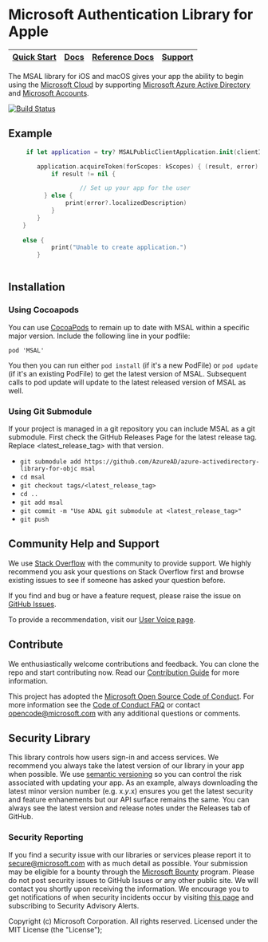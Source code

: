 Microsoft Authentication Library for Apple
=====================================

| [Quick Start](https://aka.ms/aaddev)| [Docs](https://aka.ms/aaddev) | [Reference Docs](http://cocoadocs.org/docsets/MSAL/) | [Support](https://github.com/brandwe/Scratch/blob/master/README-example.md#community-help-and-support) 
| --- | --- | --- | --- |


The MSAL library for iOS and macOS gives your app the ability to begin using the [Microsoft Cloud](https://cloud.microsoft.com) by supporting [Microsoft Azure Active Directory](https://azure.microsoft.com/en-us/services/active-directory/) and [Microsoft Accounts](https://account.microsoft.com).

[![Build Status](https://travis-ci.org/AzureAD/microsoft-authentication-library-for-objc.svg?branch=dev)](https://travis-ci.org/AzureAD/microsoft-authentication-library-for-objc)

## Example

```swift
     if let application = try? MSALPublicClientApplication.init(clientId: kClientID, authority: kAuthority) {

        application.acquireToken(forScopes: kScopes) { (result, error) in
            if result != nil {

                    // Set up your app for the user
          } else {
                print(error?.localizedDescription)
            }
        }
    }
        
    else {
            print("Unable to create application.")
        }
        
```

## Installation

### Using Cocoapods

You can use [CocoaPods](https://cocoapods.org) to remain up to date with MSAL within a specific major version. Include the following line in your podfile:

`pod 'MSAL'`

You then you can run either `pod install` (if it's a new PodFile) or `pod update` (if it's an existing PodFile) to get the latest version of MSAL. Subsequent calls to pod update will update to the latest released version of MSAL as well.

### Using Git Submodule

If your project is managed in a git repository you can include MSAL as a git submodule. First check the GitHub Releases Page for the latest release tag. Replace <latest_release_tag> with that version.

* `git submodule add https://github.com/AzureAD/azure-activedirectory-library-for-objc msal`
* `cd msal`
* `git checkout tags/<latest_release_tag>`
* `cd ..`
* `git add msal`
* `git commit -m "Use ADAL git submodule at <latest_release_tag>"`
* `git push`

## Community Help and Support

We use [Stack Overflow](http://stackoverflow.com/questions/tagged/msal) with the community to provide support. We highly recommend you ask your questions on Stack Overflow first and browse existing issues to see if someone has asked your question before. 

If you find and bug or have a feature request, please raise the issue on [GitHub Issues](https://feedback.azure.com/forums/169401-azure-active-directory). 

To provide a recommendation, visit our [User Voice page](https://feedback.azure.com/forums/169401-azure-active-directory).

## Contribute

We enthusiastically welcome contributions and feedback. You can clone the repo and start contributing now. Read our [Contribution Guide](Contributing.md) for more information.

This project has adopted the [Microsoft Open Source Code of Conduct](https://opensource.microsoft.com/codeofconduct/). For more information see the [Code of Conduct FAQ](https://opensource.microsoft.com/codeofconduct/faq/) or contact [opencode@microsoft.com](mailto:opencode@microsoft.com) with any additional questions or comments.

## Security Library

This library controls how users sign-in and access services. We recommend you always take the latest version of our library in your app when possible. We use [semantic versioning](http://semver.org) so you can control the risk associated with updating your app. As an example, always downloading the latest minor version number (e.g. x.*y*.x) ensures you get the latest security and feature enhanements but our API surface remains the same. You can always see the latest version and release notes under the Releases tab of GitHub.

### Security Reporting

If you find a security issue with our libraries or services please report it to [secure@microsoft.com](mailto:secure@microsoft.com) with as much detail as possible. Your submission may be eligible for a bounty through the [Microsoft Bounty](http://aka.ms/bugbounty) program. Please do not post security issues to GitHub Issues or any other public site. We will contact you shortly upon receiving the information. We encourage you to get notifications of when security incidents occur by visiting [this page](https://technet.microsoft.com/en-us/security/dd252948) and subscribing to Security Advisory Alerts.


Copyright (c) Microsoft Corporation.  All rights reserved. Licensed under the MIT License (the "License");
